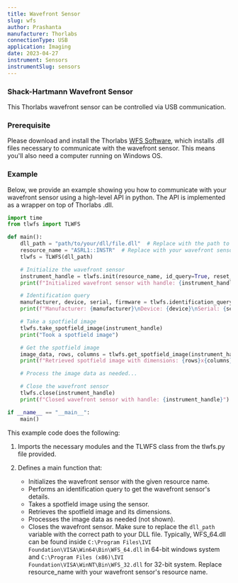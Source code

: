 ```yaml
---
title: Wavefront Sensor
slug: wfs
author: Prashanta
manufacturer: Thorlabs
connectionType: USB
application: Imaging
date: 2023-04-27
instrument: Sensors
instrumentSlug: sensors
---
```


### **Shack-Hartmann Wavefront Sensor**
This Thorlabs wavefront sensor can be controlled via USB communication. 

### **Prerequisite**
Please download and install the Thorlabs [WFS Software](https://www.thorlabs.com/software_pages/ViewSoftwarePage.cfm?Code=WFS), which installs .dll files necessary to communicate with the wavefront sensor. This means you'll also need a computer running on Windows OS.

### **Example**
Below, we provide an example showing you how to communicate with your wavefront sensor using a high-level API in python. The API is implemented as a wrapper on top of Thorlabs .dll.


```python
import time
from tlwfs import TLWFS

def main():
    dll_path = "path/to/your/dll/file.dll"  # Replace with the path to your DLL file. TLWFS_64.dll for 64-bit system and TLWFS_32.dll for 32-bit system.
    resource_name = "ASRL1::INSTR"  # Replace with your wavefront sensor's resource name
    tlwfs = TLWFS(dll_path)

    # Initialize the wavefront sensor
    instrument_handle = tlwfs.init(resource_name, id_query=True, reset_device=True)
    print(f"Initialized wavefront sensor with handle: {instrument_handle}")

    # Identification query
    manufacturer, device, serial, firmware = tlwfs.identification_query(instrument_handle)
    print(f"Manufacturer: {manufacturer}\nDevice: {device}\nSerial: {serial}\nFirmware: {firmware}")

    # Take a spotfield image
    tlwfs.take_spotfield_image(instrument_handle)
    print("Took a spotfield image")

    # Get the spotfield image
    image_data, rows, columns = tlwfs.get_spotfield_image(instrument_handle)
    print(f"Retrieved spotfield image with dimensions: {rows}x{columns}")

    # Process the image data as needed...

    # Close the wavefront sensor
    tlwfs.close(instrument_handle)
    print(f"Closed wavefront sensor with handle: {instrument_handle}")

if __name__ == "__main__":
    main()
```

This example code does the following:

1. Imports the necessary modules and the TLWFS class from the tlwfs.py file provided.

2. Defines a main function that:
    
    - Initializes the wavefront sensor with the given resource name.
    - Performs an identification query to get the wavefront sensor's details.
    - Takes a spotfield image using the sensor.
    - Retrieves the spotfield image and its dimensions.
    - Processes the image data as needed (not shown).
    - Closes the wavefront sensor.
Make sure to replace the `dll_path` variable with the correct path to your DLL file. 
Typically, WFS_64.dll can be found inside `C:\Program Files\IVI Foundation\VISA\Win64\Bin\WFS_64.dll` in 64-bit windows system and `C:\Program Files (x86)\IVI Foundation\VISA\WinNT\Bin\WFS_32.dll` for 32-bit system. 
Replace resource_name with your wavefront sensor's resource name.